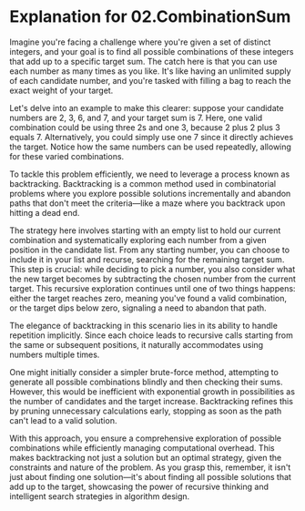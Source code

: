 # Explanation for 02.CombinationSum

Imagine you're facing a challenge where you're given a set of distinct integers, and your goal is to find all possible combinations of these integers that add up to a specific target sum. The catch here is that you can use each number as many times as you like. It's like having an unlimited supply of each candidate number, and you're tasked with filling a bag to reach the exact weight of your target.

Let's delve into an example to make this clearer: suppose your candidate numbers are 2, 3, 6, and 7, and your target sum is 7. Here, one valid combination could be using three 2s and one 3, because 2 plus 2 plus 3 equals 7. Alternatively, you could simply use one 7 since it directly achieves the target. Notice how the same numbers can be used repeatedly, allowing for these varied combinations.

To tackle this problem efficiently, we need to leverage a process known as backtracking. Backtracking is a common method used in combinatorial problems where you explore possible solutions incrementally and abandon paths that don't meet the criteria—like a maze where you backtrack upon hitting a dead end.

The strategy here involves starting with an empty list to hold our current combination and systematically exploring each number from a given position in the candidate list. From any starting number, you can choose to include it in your list and recurse, searching for the remaining target sum. This step is crucial: while deciding to pick a number, you also consider what the new target becomes by subtracting the chosen number from the current target. This recursive exploration continues until one of two things happens: either the target reaches zero, meaning you've found a valid combination, or the target dips below zero, signaling a need to abandon that path.

The elegance of backtracking in this scenario lies in its ability to handle repetition implicitly. Since each choice leads to recursive calls starting from the same or subsequent positions, it naturally accommodates using numbers multiple times.

One might initially consider a simpler brute-force method, attempting to generate all possible combinations blindly and then checking their sums. However, this would be inefficient with exponential growth in possibilities as the number of candidates and the target increase. Backtracking refines this by pruning unnecessary calculations early, stopping as soon as the path can't lead to a valid solution.

With this approach, you ensure a comprehensive exploration of possible combinations while efficiently managing computational overhead. This makes backtracking not just a solution but an optimal strategy, given the constraints and nature of the problem. As you grasp this, remember, it isn't just about finding one solution—it's about finding all possible solutions that add up to the target, showcasing the power of recursive thinking and intelligent search strategies in algorithm design.